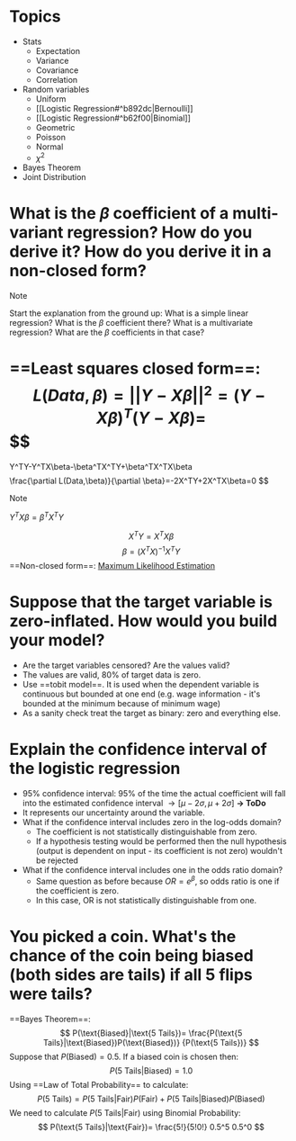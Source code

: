 # Topics

- Stats
	- Expectation
	- Variance
	- Covariance
	- Correlation
- Random variables
	- Uniform
	- [[Logistic Regression#^b892dc|Bernoulli]]
	- [[Logistic Regression#^b62f00|Binomial]]
	- Geometric
	- Poisson
	- Normal
	- $\chi^2$
- Bayes Theorem
- Joint Distribution
# What is the $\beta$ coefficient of a multi-variant regression? How do you derive it? How do you derive it in a non-closed form?

>[!note]
>Start the explanation from the ground up: What is a simple linear regression? What is the $\beta$ coefficient there? What is a multivariate regression? What are the $\beta$ coefficients in that case?

==Least squares closed form==:
$$
L(Data,\beta)=||Y-X\beta||^2=(Y-X\beta)^T(Y-X\beta)=
$$
$$
=
Y^TY-Y^TX\beta-\beta^TX^TY+\beta^TX^TX\beta
$$
$$
\frac{\partial L(Data,\beta)}{\partial \beta}=-2X^TY+2X^TX\beta=0
$$
>[!note]
>$Y^TX\beta=\beta^TX^TY$

$$
X^TY=X^TX\beta
$$
$$
\beta=(X^TX)^{-1}X^TY
$$
==Non-closed form==:
[Maximum Likelihood Estimation](https://www.cs.cornell.edu/courses/cs4780/2018fa/lectures/lecturenote08.html)

# Suppose that the target variable is zero-inflated. How would you build your model?

- Are the target variables censored? Are the values valid?
- The values are valid, 80% of target data is zero.
- Use ==tobit model==. It is used when the dependent variable is continuous but bounded at one end (e.g. wage information - it's bounded at the minimum because of minimum wage)
- As a sanity check treat the target as binary: zero and everything else.

# Explain the confidence interval of the logistic regression

- 95% confidence interval: 95% of the time the actual coefficient will fall into the estimated confidence interval $\rightarrow [\mu-2\sigma, \mu+2\sigma]$ **-> ToDo**
- It represents our uncertainty around the variable.
- What if the confidence interval includes zero in the log-odds domain?
	- The coefficient is not statistically distinguishable from zero.
	- If a hypothesis testing would be performed then the null hypothesis (output is dependent on input - its coefficient is not zero) wouldn't be rejected
- What if the confidence interval includes one in the odds ratio domain?
	- Same question as before because $OR=e^\beta$, so odds ratio is one if the coefficient is zero.
	- In this case, OR is not statistically distinguishable from one.

# You picked a coin. What's the chance of the coin being biased (both sides are tails) if all 5 flips were tails?

==Bayes Theorem==:
$$
P(\text{Biased}|\text{5 Tails})=
\frac{P(\text{5 Tails}|\text{Biased})P(\text{Biased})}
{P(\text{5 Tails})}
$$
Suppose that $P(\text{Biased})=0.5$. If a biased coin is chosen then:
$$
P(\text{5 Tails}|\text{Biased})=1.0
$$
Using ==Law of Total Probability== to calculate:
$$
P(\text{5 Tails})=P(\text{5 Tails}|\text{Fair})P(\text{Fair})+
P(\text{5 Tails}|\text{Biased})P(\text{Biased})
$$
We need to calculate $P(\text{5 Tails}|\text{Fair})$ using Binomial Probability:
$$
P(\text{5 Tails}|\text{Fair})=
\frac{5!}{5!0!} 0.5^5 0.5^0
$$